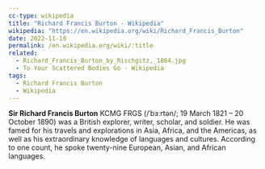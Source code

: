 ```yaml
---
cc-type: wikipedia
title: "Richard Francis Burton - Wikipedia"
wikipedia: "https://en.wikipedia.org/wiki/Richard_Francis_Burton"
date: 2022-11-10
permalink: /en.wikipedia.org/wiki/:title
related:
  - Richard_Francis_Burton_by_Rischgitz,_1864.jpg
  - To Your Scattered Bodies Go - Wikipedia
tags:
  - Richard Francis Burton
  - Wikipedia
---
```

**Sir Richard Francis Burton** KCMG FRGS (/ˈbɜːrtən/; 19 March 1821 – 20 October 1890) was a British explorer, writer, scholar, and soldier. He was famed for his travels and explorations in Asia, Africa, and the Americas, as well as his extraordinary knowledge of languages and cultures. According to one count, he spoke twenty-nine European, Asian, and African languages.
